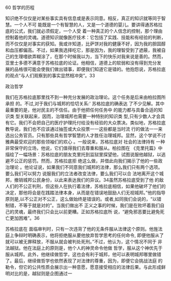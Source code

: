 60 哲学的历程

知识绝不仅仅是对某些事实具有信息或是表示同意。相反，真正的知识就等同于智慧。一个人不可 能既是一个有智慧的人，又是一个道德的婴儿。要讲得通苏格拉底的公式，我们就必须假定，一个人受 着一种真正的个人信念的控制，那个理由控制着他的灵魂。道德知识就像医疗技术：它包括了实践、技能和有经验的判断，而不仅仅是对事实的获知。我或许知道，比萨饼对我的健康不好，因为我的胆固醇和血压都偏高。不过，如果我选择吃它，那是因为，我的理智受到了遮蔽，我被自己的生理嗜欲弄糊涂了，在那个时候我以为，当下的快乐对我来说是善的。然而，亚里士多德不满意于苏格拉底的论证。他相信，道德上的软弱和没有得到充分发 展的品格很可能会使我们做出错事，即便我们知道它是错的。他抱怨说，苏格拉底的观点“与人们观察到的事实显然相冲突”。33

政治哲学

我们在苏格拉底那里找不到一种充分发展的政治理论。这个任务是后来由柏拉图所承担 的。不过,对于我们与城邦的恰切关系:' 苏格拉底的确表达 了不少见解。其中最重要的是，他对民主的不信任。由于他把任何任务中 的能力都与具备合适的知识类 型关联起来，因而，治理城邦也需要一种特别的知识类 型,只有少数人才会具有它。我们不会把自己的医疗护理托付给没有经验的大众票决。类似地，苏格拉底教导说，我们也不应该通过抽签或大众投票一一这些都是当时流 行的做法一一来选出公务官员。只有那些具有哲学智慧的人才胜任治理城邦。显然，这个学说不讨雅典最受欢迎的那些领袖们的欢心 。一般说来，苏格拉底对 社会的法律持有 一种非常保守的立场，他说，它们值得我们去尊重和服从。柏拉图在 《克里托篇》中描绘了一幅场景：苏格拉底的朋友克里托到监狱里探望他，试图说服他越狱，以逃避不公正的惩罚。然而，苏格拉底拒 绝这么做，并借此向我们揭示了他的一些政治理论 。他论证说，如果我们不同意我们城邦的法律，那么我们只有两个选项。要么我们可以努力 说服我们的立法者改变法律，要么我们可以合 法地离开这个城邦，撤销城邦公民身份，以此来表达我们的异议。34虽然苏格拉底受到了他 的敌人们的不公正判刑，但这些人在执行着法律，苏格拉底相信，如果他破坏了他们的决定，那他将会是在践踏法律本身，从而是在错误地鼓励人们无视城邦。”他的指导原则是,以不公正对不公正，这么做始终是错误的。或者,如同我们会说的，“以错制错，不等于就是对的”。当我们做出不 正义之事的时候，我们是在败坏着我们自己的灵魂，最终我们只会比以前更糟。正如苏格拉底所 说，“避免邪恶要比避免死亡更加困难”。36

苏格拉底在 面临审判时，只有一次违背了他的无条件服从法律这个原则。他旌法庭上争辩时明确表示，他将拒绝服从要他放弃哲学思考的任何命令, 即便他服从了就可以被无罪释放，不服从就会被判处死刑。”不过，他认为，这个情况不同于 非法越狱。他在法庭上的原则是，他个人的神灵命令他做 哲学，服从这个神优先于服从城邦。此外，他继续做哲学，这也会有利于城邦，他可以表明城邦哪里做错了。最后，继续做哲学也依然表现了对法律的尊重，因为，即便它会挑战法庭 的勒令，但它的公共性质会展示出一种意愿，愿意接受相应的法律后果。与此形成鲜明对比的是，越狱则是企图通过一